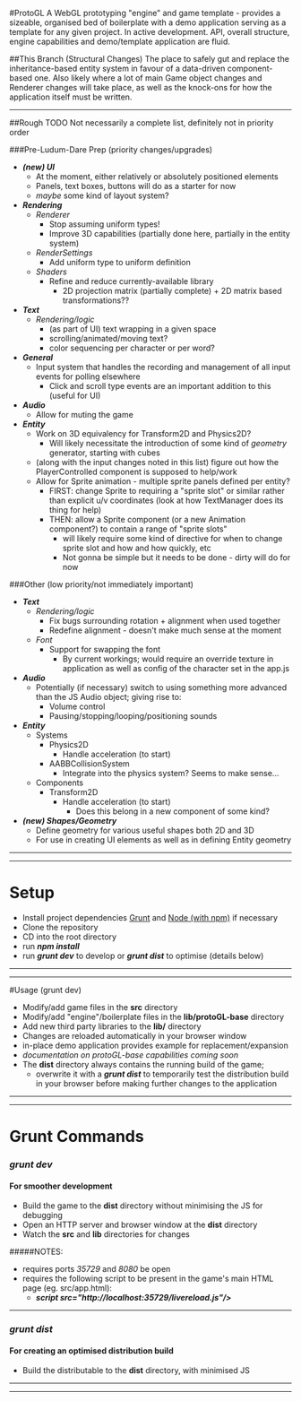 #ProtoGL
A WebGL prototyping "engine" and game template - provides a sizeable, organised bed of boilerplate with a demo application serving as a template for any given project.
In active development. API, overall structure, engine capabilities and demo/template application are fluid.

##This Branch (Structural Changes)
The place to safely gut and replace the inheritance-based entity system in favour of a data-driven component-based one.
Also likely where a lot of main Game object changes and Renderer changes will take place, as well as the knock-ons for how the application itself must be written.

----

##Rough TODO
Not necessarily a complete list, definitely not in priority order

###Pre-Ludum-Dare Prep (priority changes/upgrades)
- ***(new) UI***
    - At the moment, either relatively or absolutely positioned elements
    - Panels, text boxes, buttons will do as a starter for now
    - *maybe* some kind of layout system?
- ***Rendering***
    - *Renderer*
        - Stop assuming uniform types!
        - Improve 3D capabilities (partially done here, partially in the entity system)
    - *RenderSettings*
        - Add uniform type to uniform definition
    - *Shaders*
        - Refine and reduce currently-available library
            - 2D projection matrix (partially complete) + 2D matrix based transformations??
- ***Text***
    - *Rendering/logic*
        - (as part of UI) text wrapping in a given space
        - scrolling/animated/moving text?
        - color sequencing per character or per word?
- ***General***
    - Input system that handles the recording and management of all input events for polling elsewhere
        - Click and scroll type events are an important addition to this (useful for UI)
- ***Audio***
    - Allow for muting the game
- ***Entity***
    - Work on 3D equivalency for Transform2D and Physics2D?
        - Will likely necessitate the introduction of some kind of *geometry* generator, starting with cubes
    - (along with the input changes noted in this list) figure out how the PlayerControlled component is supposed to help/work
    - Allow for Sprite animation - multiple sprite panels defined per entity?
        - FIRST: change Sprite to requiring a "sprite slot" or similar rather than explicit u/v coordinates (look at how TextManager does its thing for help)
        - THEN: allow a Sprite component (or a new Animation component?) to contain a range of "sprite slots"
            - will likely require some kind of directive for when to change sprite slot and how and how quickly, etc
            - Not gonna be simple but it needs to be done - dirty will do for now

###Other (low priority/not immediately important)
- ***Text***
    - *Rendering/logic*
        - Fix bugs surrounding rotation + alignment when used together
        - Redefine alignment - doesn't make much sense at the moment
    - *Font*
        - Support for swapping the font
            - By current workings; would require an override texture in application as well as config of the character set in the app.js
- ***Audio***
    - Potentially (if necessary) switch to using something more advanced than the JS Audio object; giving rise to:
        - Volume control
        - Pausing/stopping/looping/positioning sounds
- ***Entity***
    - Systems
        - Physics2D
            - Handle acceleration (to start)
        - AABBCollisionSystem
            - Integrate into the physics system? Seems to make sense...
    - Components
        - Transform2D
            - Handle acceleration (to start)
                - Does this belong in a new component of some kind?
- ***(new) Shapes/Geometry***
    - Define geometry for various useful shapes both 2D and 3D
    - For use in creating UI elements as well as in defining Entity geometry

----
----

# Setup
- Install project dependencies [Grunt](http://gruntjs.com/) and [Node (with npm)](https://nodejs.org) if necessary
- Clone the repository
- CD into the root directory
- run ***npm install***
- run ***grunt dev*** to develop or ***grunt dist*** to optimise (details below)

----
----

#Usage (grunt dev)
- Modify/add game files in the **src** directory
- Modify/add "engine"/boilerplate files in the **lib/protoGL-base** directory
- Add new third party libraries to the **lib/** directory
- Changes are reloaded automatically in your browser window
- in-place demo application provides example for replacement/expansion
- *documentation on protoGL-base capabilities coming soon*
- The **dist** directory always contains the running build of the game;
    - overwrite it with a ***grunt dist*** to temporarily test the distribution build in your browser before making further changes to the application

----
----

# Grunt Commands
### *grunt dev*
#### For smoother development
- Build the game to the **dist** directory without minimising the JS for debugging
- Open an HTTP server and browser window at the **dist** directory
- Watch the **src** and **lib** directories for changes

#####NOTES:
- requires ports *35729* and *8080* be open
- requires the following script to be present in the game's main HTML page (eg. src/app.html):
    - ***script src="http://localhost:35729/livereload.js"/>***

----

### *grunt dist*
#### For creating an optimised distribution build
- Build the distributable to the **dist** directory, with minimised JS

----
----
